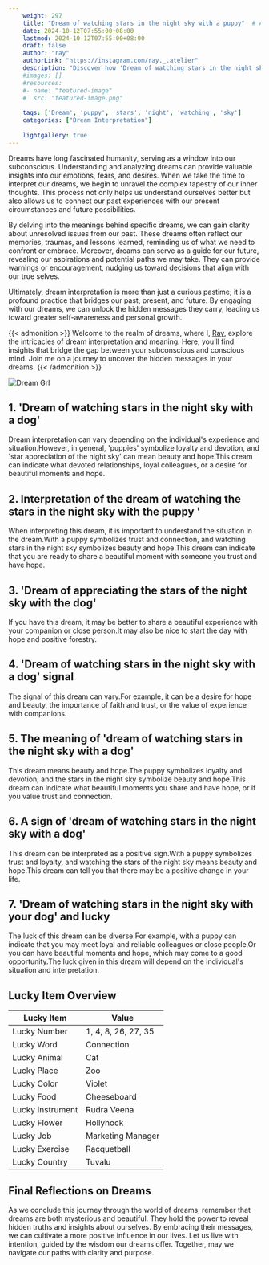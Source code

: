 ```yaml
---
    weight: 297
    title: "Dream of watching stars in the night sky with a puppy"  # Assuming 'title' column exists
    date: 2024-10-12T07:55:00+08:00
    lastmod: 2024-10-12T07:55:00+08:00
    draft: false
    author: "ray"
    authorLink: "https://instagram.com/ray._.atelier"
    description: "Discover how 'Dream of watching stars in the night sky with a puppy' can interpret your future and uncover its significant meanings in your life."
    #images: []
    #resources:
    #- name: "featured-image"
    #  src: "featured-image.png"
    
    tags: ['Dream', 'puppy', 'stars', 'night', 'watching', 'sky']
    categories: ["Dream Interpretation"]
    
    lightgallery: true
---
```

    
Dreams have long fascinated humanity, serving as a window into our subconscious. Understanding and analyzing dreams can provide valuable insights into our emotions, fears, and desires. When we take the time to interpret our dreams, we begin to unravel the complex tapestry of our inner thoughts. This process not only helps us understand ourselves better but also allows us to connect our past experiences with our present circumstances and future possibilities.

By delving into the meanings behind specific dreams, we can gain clarity about unresolved issues from our past. These dreams often reflect our memories, traumas, and lessons learned, reminding us of what we need to confront or embrace. Moreover, dreams can serve as a guide for our future, revealing our aspirations and potential paths we may take. They can provide warnings or encouragement, nudging us toward decisions that align with our true selves.

Ultimately, dream interpretation is more than just a curious pastime; it is a profound practice that bridges our past, present, and future. By engaging with our dreams, we can unlock the hidden messages they carry, leading us toward greater self-awareness and personal growth.

{{< admonition >}}
Welcome to the realm of dreams, where I, [Ray](https://instagram.com/ray._.atelier), explore the intricacies of dream interpretation and meaning. Here, you’ll find insights that bridge the gap between your subconscious and conscious mind. Join me on a journey to uncover the hidden messages in your dreams.
{{< /admonition >}}

![Dream Grl](https://cdn.pixabay.com/photo/2017/11/02/03/35/gothic-2910057_1280.jpg "Dream Grl")

## 1. 'Dream of watching stars in the night sky with a dog'
Dream interpretation can vary depending on the individual's experience and situation.However, in general, 'puppies' symbolize loyalty and devotion, and 'star appreciation of the night sky' can mean beauty and hope.This dream can indicate what devoted relationships, loyal colleagues, or a desire for beautiful moments and hope.

## 2. Interpretation of the dream of watching the stars in the night sky with the puppy '
When interpreting this dream, it is important to understand the situation in the dream.With a puppy symbolizes trust and connection, and watching stars in the night sky symbolizes beauty and hope.This dream can indicate that you are ready to share a beautiful moment with someone you trust and have hope.

## 3. 'Dream of appreciating the stars of the night sky with the dog'
If you have this dream, it may be better to share a beautiful experience with your companion or close person.It may also be nice to start the day with hope and positive forestry.

## 4. 'Dream of watching stars in the night sky with a dog' signal
The signal of this dream can vary.For example, it can be a desire for hope and beauty, the importance of faith and trust, or the value of experience with companions.

## 5. The meaning of 'dream of watching stars in the night sky with a dog'
This dream means beauty and hope.The puppy symbolizes loyalty and devotion, and the stars in the night sky symbolize beauty and hope.This dream can indicate what beautiful moments you share and have hope, or if you value trust and connection.

## 6. A sign of 'dream of watching stars in the night sky with a dog'
This dream can be interpreted as a positive sign.With a puppy symbolizes trust and loyalty, and watching the stars of the night sky means beauty and hope.This dream can tell you that there may be a positive change in your life.

## 7. 'Dream of watching stars in the night sky with your dog' and lucky
The luck of this dream can be diverse.For example, with a puppy can indicate that you may meet loyal and reliable colleagues or close people.Or you can have beautiful moments and hope, which may come to a good opportunity.The luck given in this dream will depend on the individual's situation and interpretation.

## Lucky Item Overview
| Lucky Item          | Value              |
|---------------|--------------------|
| Lucky Number        | 1, 4, 8, 26, 27, 35  |
| Lucky Word          | Connection |
| Lucky Animal        | Cat |
| Lucky Place         | Zoo     |
| Lucky Color         | Violet     |
| Lucky Food          | Cheeseboard      |
| Lucky Instrument    | Rudra Veena |
| Lucky Flower        | Hollyhock    |
| Lucky Job           | Marketing Manager       |
| Lucky Exercise      | Racquetball  |
| Lucky Country       | Tuvalu    |


##  Final Reflections on Dreams

As we conclude this journey through the world of dreams, remember that dreams are both mysterious and beautiful. They hold the power to reveal hidden truths and insights about ourselves. By embracing their messages, we can cultivate a more positive influence in our lives. Let us live with intention, guided by the wisdom our dreams offer. Together, may we navigate our paths with clarity and purpose.

